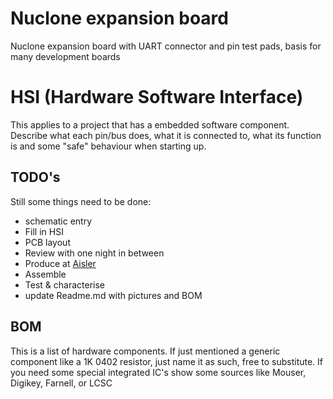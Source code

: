 # Nuclone expansion board
Nuclone expansion board with UART connector and pin test pads, basis for many development boards
# HSI (Hardware Software Interface)
This applies to a project that has a embedded software component. Describe what each pin/bus does, what it is connected to, what its function is and some "safe" behaviour when starting up.
## TODO's
Still some things need to be done:
* schematic entry 
* Fill in HSI
* PCB layout
* Review with one night in between
* Produce at [Aisler](https://aisler.net/)
* Assemble
* Test & characterise
* update Readme.md with pictures and BOM
## BOM
This is a list of hardware components. If just mentioned a generic component like a 1K 0402 resistor, just name it as such, free to substitute. If you need some special integrated IC's show some sources like Mouser, Digikey, Farnell, or LCSC



